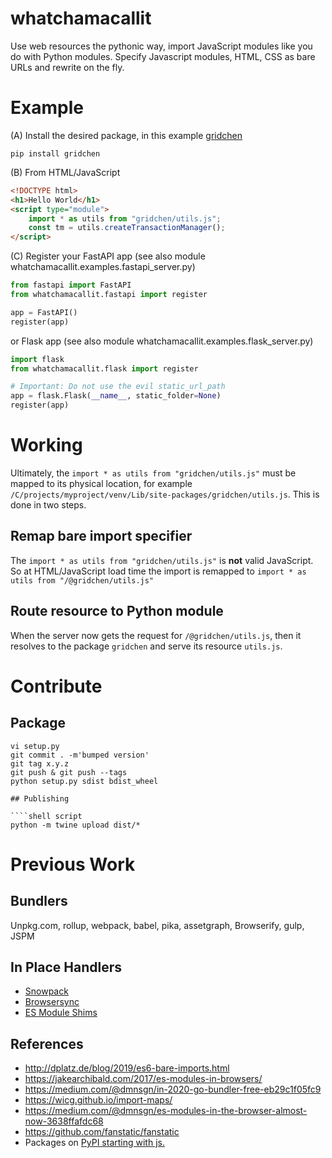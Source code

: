 # whatchamacallit

Use web resources the pythonic way, import JavaScript modules like you do with Python modules.
Specify Javascript modules, HTML, CSS as bare URLs and rewrite on the fly.

# Example

(A) Install the desired package, in this example [gridchen](https://github.com/decatur/grid-chen)
````shell script
pip install gridchen
````

(B) From HTML/JavaScript
````HTML
<!DOCTYPE html>
<h1>Hello World</h1>
<script type="module">
    import * as utils from "gridchen/utils.js";
    const tm = utils.createTransactionManager();
</script>
````

(C) Register your FastAPI app (see also module whatchamacallit.examples.fastapi_server.py)
````Python
from fastapi import FastAPI
from whatchamacallit.fastapi import register

app = FastAPI()
register(app)
````

or Flask app (see also module whatchamacallit.examples.flask_server.py)
````Python
import flask
from whatchamacallit.flask import register

# Important: Do not use the evil static_url_path
app = flask.Flask(__name__, static_folder=None)
register(app)
````


# Working

Ultimately, the `import * as utils from "gridchen/utils.js"` must be mapped to its physical location, for example
`/C/projects/myproject/venv/Lib/site-packages/gridchen/utils.js`.
This is done in two steps.

## Remap bare import specifier

The `import * as utils from "gridchen/utils.js"` is **not** valid JavaScript. So at HTML/JavaScript load time the
import is remapped to `import * as utils from "/@gridchen/utils.js"`

## Route resource to Python module

When the server now gets the request for `/@gridchen/utils.js`, then it resolves to the package `gridchen`
and serve its resource `utils.js`.

# Contribute

## Package

````shell script
vi setup.py
git commit . -m'bumped version'
git tag x.y.z
git push & git push --tags
python setup.py sdist bdist_wheel

## Publishing

````shell script
python -m twine upload dist/*
````

# Previous Work

## Bundlers
Unpkg.com, rollup, webpack, babel, pika, assetgraph, Browserify, gulp, JSPM

## In Place Handlers
* [Snowpack](https://github.com/pikapkg/snowpack)
* [Browsersync](https://browsersync.io)
* [ES Module Shims](https://github.com/guybedford/es-module-shims)

## References
* http://dplatz.de/blog/2019/es6-bare-imports.html
* https://jakearchibald.com/2017/es-modules-in-browsers/
* https://medium.com/@dmnsgn/in-2020-go-bundler-free-eb29c1f05fc9
* https://wicg.github.io/import-maps/
* https://medium.com/@dmnsgn/es-modules-in-the-browser-almost-now-3638ffafdc68
* https://github.com/fanstatic/fanstatic
* Packages on [PyPI starting with js.](https://pypi.org/search/?q=%22js.%22&o=)
